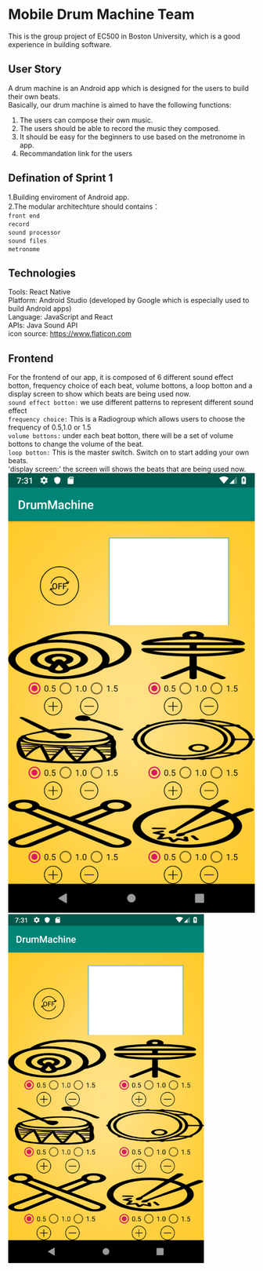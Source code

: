 # Mobile Drum Machine Team  
This is the group project of EC500 in Boston University, which is a good experience in building software.
## User Story
A drum machine is an Android app which is designed for the users to build their own beats.  
Basically, our drum machine is aimed to have the following functions:  
1. The users can compose their own music.
2. The users should be able to record the music they composed.  
3. It should be easy for the beginners to use based on the metronome in app.
4. Recommandation link for the users
## Defination of Sprint 1  
1.Building enviroment of Android app.  
2.The modular architechture should contains：  
` front end `   
` record `      
` sound processor `    
` sound files `     
` metronome `  
## Technologies
Tools: React Native  
Platform: Android Studio  (developed by Google which is especially used to build Android apps)  
Language: JavaScript and React  
APIs: Java Sound API  
icon source:
https://www.flaticon.com
## Frontend
For the frontend of our app, it is composed of 6 different sound effect botton, frequency choice of each beat, volume bottons, a loop botton and a display screen to show which beats are being used now.  
`sound effect botton:` we use different patterns to represent different sound effect  
`frequency choice:` This is a Radiogroup which allows users to choose the frequency of 0.5,1.0 or 1.5  
`volume bottons:` under each beat botton, there will be a set of volume bottons to change the volume of the beat.    
`loop botton:` This is the master switch. Switch on to start adding your own beats.  
'display screen:' the screen will shows the beats that are being used now.  
![frontend image](https://github.com/ec500-software-engineering/project-13-mobile_drum_machine/blob/master/Frontend.png)
<img src="https://github.com/ec500-software-engineering/project-13-mobile_drum_machine/blob/master/Frontend.png" width=400/>
